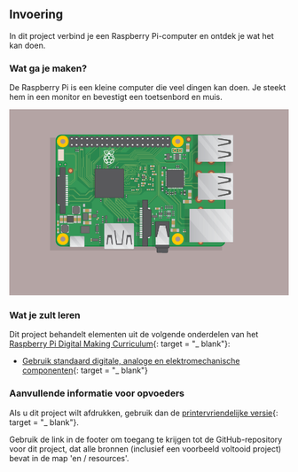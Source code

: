 ## Invoering

In dit project verbind je een Raspberry Pi-computer en ontdek je wat het kan doen.

### Wat ga je maken?

De Raspberry Pi is een kleine computer die veel dingen kan doen. Je steekt hem in een monitor en bevestigt een toetsenbord en muis.

![screenshot](images/pi-plug-in.gif)

### Wat je zult leren

Dit project behandelt elementen uit de volgende onderdelen van het [Raspberry Pi Digital Making Curriculum](http://rpf.io/curriculum){: target = "_ blank"}:

+ [Gebruik standaard digitale, analoge en elektromechanische componenten](https://curriculum.raspberrypi.org/physical-computing/creator/){: target = "_ blank"}

### Aanvullende informatie voor opvoeders

Als u dit project wilt afdrukken, gebruik dan de [printervriendelijke versie](https://projects.raspberrypi.org/en/projects/raspberry-pi-getting-started/print){: target = "_ blank"}.

Gebruik de link in de footer om toegang te krijgen tot de GitHub-repository voor dit project, dat alle bronnen (inclusief een voorbeeld voltooid project) bevat in de map 'en / resources'.